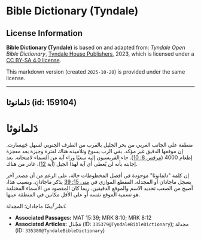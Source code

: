 # Bible Dictionary (Tyndale)

## License Information

**Bible Dictionary (Tyndale)** is based on and adapted from: _Tyndale Open Bible Dictionary_, [Tyndale House Publishers](https://tyndaleopenresources.com/), 2023, which is licensed under a [CC BY-SA 4.0 license](https://creativecommons.org/licenses/by-sa/4.0/legalcode.en).

This markdown version (created `2025-10-20`) is provided under the same license.



--------------------------------

## دَلمانوثا (id: 159104)

دَلمانوثا
=========

منطقة على الجانب الغربي من بحر الجليل بالقرب من الطرف الجنوبي لسهل جَنِيسارت. إن موقعها الدقيق غير مؤكد. بقي الرب يسوع وتلاميذه هناك لفترة وجيزة بعد معجزة إطعام 4000 ([مرقس 8: 10](https://ref.ly/Mark8:10)). جاء الفريسيون إليه سعيًا وراء آية من السماء لامتحانه. بعد إجابته بأنه لن يُعطى أي آية لهذا الجيل (آية [12](https://ref.ly/Mark8:12))، غادر من هناك.

إن كلمة "دلمانوثا" موجودة في أفضل المخطوطات حالة، على الرغم من أن مصدر آخر يسجل ماجادان أو المجدلة. المقطع الموازي في [متى 15: 39](https://ref.ly/Matt15:39) يذكر ماجادان. وبسبب هذا، أصبح من الصعب تحديد الاسم والموقع الدقيقين. ربما كان المقصود من الأسماء المختلفة هو تسمية الموقع نفسه أو على الأقل مكانين في المنطقة عينها.

*انظر أيضًا* ماجادان؛ المجدلة.

* **Associated Passages:** MAT 15:39; MRK 8:10; MRK 8:12
* **Associated Articles:** مَجْدَل (ID: `335379@TyndaleBibleDictionary`); مجدلة (ID: `335380@TyndaleBibleDictionary`)

